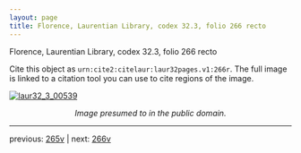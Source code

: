 ```yaml
---
layout: page
title: Florence, Laurentian Library, codex 32.3, folio 266 recto
---
```


Florence, Laurentian Library, codex 32.3, folio 266 recto

Cite this object as `urn:cite2:citelaur:laur32pages.v1:266r`.  The full image is linked to a citation tool you can use to cite regions of the image.

[![laur32_3_00539](http://www.homermultitext.org/iipsrv?IIIF=/project/homer/pyramidal/deepzoom/citelaur/laur32imgs/v1/laur32_3_00539.tif/full/800,/0/default.jpg)](http://www.homermultitext.org/ict2/?urn=urn:cite2:citelaur:laur32imgs.v1:laur32_3_00539) 

<p style="text-align: center; font-style: italic;">Image presumed to in the public domain.</p>

---

previous: [265v](../265v/) | next: [266v](../266v/)